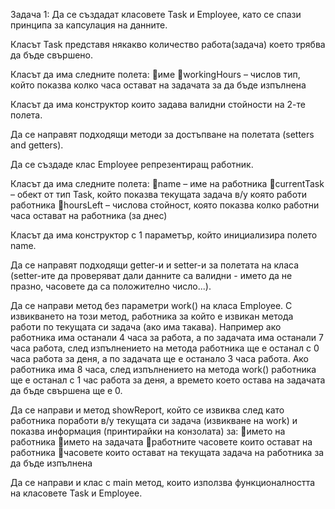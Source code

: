 Задача 1: 
Да се създадат класовете Task и Employee, като се спази
принципа за капсулация на данните.

Класът Task представя някакво количество работа(задача) което
трябва да бъде свършено.

Класът да има следните полета:
име
workingHours – числов тип, който показва колко часа остават на
задачата за да бъде изпълнена

Класът да има конструктор които задава валидни стойности на 2-те
полета.

Да се направят подходящи методи за достъпване на полетата (setters
and getters).

Да се създаде клас Employee репрезентиращ работник.

Класът да има следните полета:
name – име на работника
currentTask – обект от тип Task, който показва текущата задача в/у
която работи работника
hoursLeft – числова стойност, която показва колко работни часа
остават на работника (за днес)

Класът да има конструктор с 1 параметър, който инициализира полето
name.

Да се направят подходящи getter-и и setter-и за полетата на класа
(setter-ите да проверяват дали данните са валидни - името да не
празно, часовете да са положително число...).

Да се направи метод без параметри work() на класа Employee. С
извикването на този метод, работника за който е извикан метода
работи по текущата си задача (ако има такава). Например ако
работника има останали 4 часа за работа, а по задачата има останали
7 часа работа, след изпълнението на метода работника ще е останал с
0 часа работа за деня, а по задачата ще е останало 3 часа работа. Ако 
работника има 8 часа, след изпълнението на метода work() работника
ще е останал с 1 час работа за деня, а времето което остава на
задачата да бъде свършена ще е 0.

Да се направи и метод showReport, който се извиква след като
работника поработи в/у текущата си задача (извикване на work) и
показва информация (принтирайки на конзолата) за:
името на работника
името на задачата
работните часовете които остават на работника
часовете които остават на текущата задача на работника за да бъде
изпълнена

Да се направи и клас с main метод, които използва функционалността
на класовете Task и Employee.
